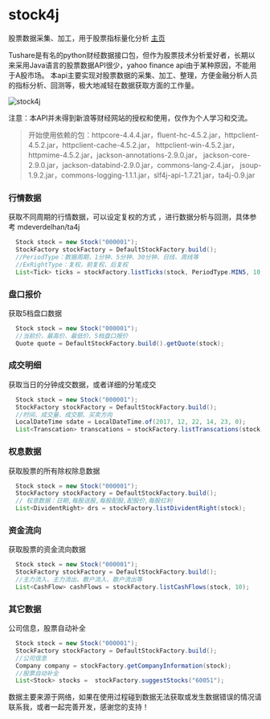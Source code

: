 # stock4j
股票数据采集、加工，用于股票指标量化分析  [主页](http://www.sigmagu.com/)

Tushare是有名的python财经数据接口包，但作为股票技术分析爱好者，长期以来采用Java语言的股票数据API很少，yahoo finance api由于某种原因，不能用于A股市场。 本api主要实现对股票数据的采集、加工、整理，方便金融分析人员的指标分析、回测等，极大地减轻在数据获取方面的工作量。

![stock4j](http://www.sigmagu.com/img/stock4j.jpg)

注意：本API并未得到新浪等财经网站的授权和使用，仅作为个人学习和交流。

>开始使用依赖的包：httpcore-4.4.4.jar，fluent-hc-4.5.2.jar，httpclient-4.5.2.jar，httpclient-cache-4.5.2.jar， httpclient-win-4.5.2.jar，httpmime-4.5.2.jar，jackson-annotations-2.9.0.jar， jackson-core-2.9.0.jar，jackson-databind-2.9.0.jar，commons-lang-2.4.jar， jsoup-1.9.2.jar，commons-logging-1.1.1.jar，slf4j-api-1.7.21.jar，ta4j-0.9.jar

### 行情数据
获取不同周期的行情数据，可以设定复权的方式 ，进行数据分析与回测，具体参考 mdeverdelhan/ta4j

```java
  Stock stock = new Stock("000001");
  StockFactory stockFactory = DefaultStockFactory.build();
  //PeriodType：数据周期，1分钟、5分钟、30分钟、日线、周线等
  //ExRightType：复权，前复权、后复权
  List<Tick> ticks = stockFactory.listTicks(stock, PeriodType.MIN5, 10, ExRightType.FORWARD);
```

### 盘口报价
获取5档盘口数据

```java
  Stock stock = new Stock("000001");
  //当前价，最高价、最低价、5档盘口报价
  Quote quote = DefaultStockFactory.build().getQuote(stock);
```

### 成交明细
获取当日的分钟成交数据，或者详细的分笔成交
```java
  Stock stock = new Stock("000001");
  StockFactory stockFactory = DefaultStockFactory.build();
  //时间、成交量、成交额、买卖方向
  LocalDateTime sdate = LocalDateTime.of(2017, 12, 22, 14, 23, 0);
  List<Transcation> transcations = stockFactory.listTranscations(stock, sdate, 10);
```

### 权息数据
获取股票的所有除权除息数据

```java
  Stock stock = new Stock("000001");
  StockFactory stockFactory = DefaultStockFactory.build();
  // 权息数据：日期,每股送股,每股配股,配股价,每股红利
  List<DividentRight> drs = stockFactory.listDividentRight(stock);
```

### 资金流向
获取股票的资金流向数据

```java
  Stock stock = new Stock("000001");
  StockFactory stockFactory = DefaultStockFactory.build();
  //主力流入、主力流出、散户流入、散户流出等
  List<CashFlow> cashFlows = stockFactory.listCashFlows(stock, 10);
```

### 其它数据
公司信息，股票自动补全
```java
  Stock stock = new Stock("000001");
  StockFactory stockFactory = DefaultStockFactory.build();
  //公司信息
  Company company = stockFactory.getCompanyInformation(stock);
  //股票自动补全
  List<Stock> stocks =  stockFactory.suggestStocks("60051");
```

数据主要来源于网络，如果在使用过程碰到数据无法获取或发生数据错误的情况请联系我，或者一起完善开发，感谢您的支持！
